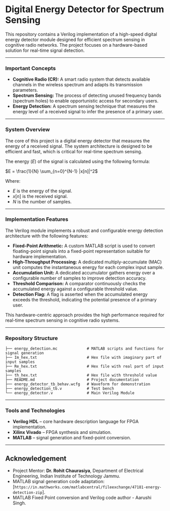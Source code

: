 # Digital Energy Detector for Spectrum Sensing

This repository contains a Verilog implementation of a high-speed digital energy detector module designed for efficient spectrum sensing in cognitive radio networks. The project focuses on a hardware-based solution for real-time signal detection.

---

### Important Concepts

* **Cognitive Radio (CR):** A smart radio system that detects available channels in the wireless spectrum and adapts its transmission parameters.
* **Spectrum Sensing:** The process of detecting unused frequency bands (spectrum holes) to enable opportunistic access for secondary users.
* **Energy Detection:** A spectrum sensing technique that measures the energy level of a received signal to infer the presence of a primary user.

---

### System Overview
The core of this project is a digital energy detector that measures the energy of a received signal. The system architecture is designed to be efficient and fast, which is critical for real-time spectrum sensing.

The energy ($E$) of the signal is calculated using the following formula:

$E = \frac{1}{N} \sum_{n=0}^{N-1} |x[n]|^2$

Where:
* $E$ is the energy of the signal.
* $x[n]$ is the received signal.
* $N$ is the number of samples.

---

### Implementation Features

The Verilog module implements a robust and configurable energy detection architecture with the following features:

* **Fixed-Point Arithmetic:** A custom MATLAB script is used to convert floating-point signals into a fixed-point representation suitable for hardware implementation.
* **High-Throughput Processing:** A dedicated multiply-accumulate (MAC) unit computes the instantaneous energy for each complex input sample.
* **Accumulation Unit:** A dedicated accumulator gathers energy over a configurable number of samples to improve detection accuracy.
* **Threshold Comparison:** A comparator continuously checks the accumulated energy against a configurable threshold value.
* **Detection Flag:** A flag is asserted when the accumulated energy exceeds the threshold, indicating the potential presence of a primary user.

This hardware-centric approach provides the high performance required for real-time spectrum sensing in cognitive radio systems.

---

### Repository Structure

```text
├── energy_detection.mc             # MATLAB scripts and functions for signal generation
├── Im_hex.txt                      # Hex file with imaginary part of input samples
├── Re_hex.txt                      # Hex file with real part of input samples
├── th_hex.txt                      # Hex file with threshold value
├── README.md                       # Project documentation
├── energy_detector_tb_behav.wcfg   # Waveform for demonstration
├── energy_detection_tb.v           # Test bench
└── energy_detector.v               # Main Verilog Module
```

---

### Tools and Technologies

- **Verilog HDL** – core hardware description language for FPGA implementation.  
- **Xilinx Vivado** – FPGA synthesis and simulation.  
- **MATLAB** – signal generation and fixed-point conversion.

---

## Acknowledgement

- Project Mentor: **Dr. Rohit Chaurasiya**, Department of Electrical Engineering, Indian Institute of Technology Jammu. 
- MATLAB signal generation code adaptation: [`https://in.mathworks.com/matlabcentral/fileexchange/47181-energy-detection-zip`].  
- MATLAB Fixed Point conversion and Verilog code author - Aarushi Singh.
